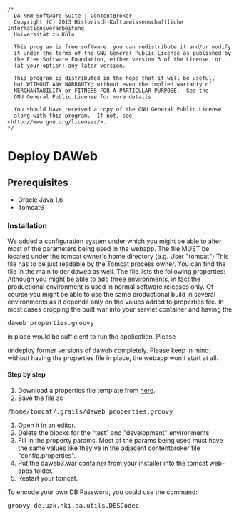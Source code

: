 	/*
	  DA-NRW Software Suite | ContentBroker
	  Copyright (C) 2013 Historisch-Kulturwissenschaftliche Informationsverarbeitung
	  Universität zu Köln
	
	  This program is free software: you can redistribute it and/or modify
	  it under the terms of the GNU General Public License as published by
	  the Free Software Foundation, either version 3 of the License, or
	  (at your option) any later version.
	
	  This program is distributed in the hope that it will be useful,
	  but WITHOUT ANY WARRANTY; without even the implied warranty of
	  MERCHANTABILITY or FITNESS FOR A PARTICULAR PURPOSE.  See the
	  GNU General Public License for more details.
	
	  You should have received a copy of the GNU General Public License
	  along with this program.  If not, see <http://www.gnu.org/licenses/>.
	*/
	
# Deploy DAWeb

## Prerequisites

* Oracle Java 1.6 
* Tomcat6

### Installation

We added a configuration system under which you might be able to alter most of the 
parameters being used in the webapp. 
The file MUST be located under the tomcat owner's home directory (e.g. User "tomcat")
This file has to be just readable by the Tomcat process owner. 
You can find the file in the main folder daweb as well. The file lists the following properties:
Although you might be able to add three environments, in fact the productional environment 
is used in normal software releases only. Of course you might be able to use the same productional
build in several environments as it depends only on the values added to properties file. 
In most cases dropping the built war into your servlet container and having the 
<pre>daweb_properties.groovy</pre> in place would be sufficient to run the application. Please
undeploy former versions of daweb completely. Please keep in mind: without having the properties file in place, the webapp won't start 
at all. 


#### Step by step

1. Download a properties file template from 
[here](https://github.com/da-nrw/DNSCore/blob/master/DAWeb/daweb3_properties.groovy.dev).
1. Save the file as 
<pre>
/home/tomcat/.grails/daweb_properties.groovy
</pre>
1. Open it in an editor.
1. Delete the blocks for the "test" and "development" environments
1. Fill in the property params. Most of the params being used must have the same values like they've in the adjacent contentbroker
file "config.properties". 
1. Put the daweb3.war container from your installer into the tomcat web-apps folder.
1. Restart your tomcat.

To encode your own DB Password, you could use the command:

<pre>
groovy de.uzk.hki.da.utils.DESCodec <your_password>
</Pre>   
